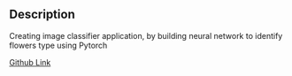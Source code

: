 ## Description

Creating image classifier application, by building neural network to identify flowers type using Pytorch

[Github Link](https://github.com/grepaziz/Image-Classifier-using-Pytorch)